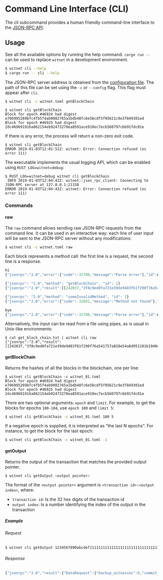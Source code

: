 # Command Line Interface (CLI)

The cli subcommand provides a human friendly command-line interface to the [JSON-RPC API][jsonrpc].

## Usage

See all the available options by running the help command.
`cargo run --` can be used to replace `witnet` in a development environment.

```sh
$ witnet cli --help
$ cargo run -- cli --help
```

The JSON-RPC server address is obtained from the [configuration file][configuration].
The path of this file can be set using the `-c` or `--config` flag.
This flag must appear after `cli`.

```sh
$ witnet cli -c witnet.toml getBlockChain
```

```text
$ witnet cli getBlockChain
Block for epoch #46924 had digest e706995269bfc4fb5f4ab9082765a1bdb48fc6e58cdf5f95621c9e3f849301ed
Block for epoch #46925 had digest 2dc469691916a862154eb92473278ea8591ace910ec7ecb560797cbb91fdc01e
```

If there is any error, the process will return a non-zero exit code.

```text
$ witnet cli getBlockChain
ERROR 2019-01-03T12:01:51Z: witnet: Error: Connection refused (os error 111)
```

The executable implements the usual logging API, which can be enabled using `RUST_LOG=witnet=debug`:

```text
$ RUST_LOG=witnet=debug witnet cli getBlockChain
 INFO 2019-01-03T12:04:43Z: witnet::json_rpc_client: Connecting to JSON-RPC server at 127.0.0.1:21338
ERROR 2019-01-03T12:04:43Z: witnet: Error: Connection refused (os error 111)
```

### Commands

#### raw

The `raw` command allows sending raw JSON-RPC requests from the command line.
It can be used in an interactive way: each line of user input will be sent
to the JSON-RPC server without any modifications:

```sh
$ witnet cli -c witnet.toml raw
```

Each block represents a method call:
the first line is a request, the second line is a response.

```js
hi
{"jsonrpc":"2.0","error":{"code":-32700,"message":"Parse error"},"id":null}
```
```js
{"jsonrpc": "2.0","method": "getBlockChain", "id": 1}
{"jsonrpc":"2.0","result":[[242037,"3f8c9ed0fa721e39de9483f61f290f76a541757a828e54a8d951101b1940c59a"]],"id":1}
```
```js
{"jsonrpc": "2.0","method": "someInvalidMethod", "id": 2}
{"jsonrpc":"2.0","error":{"code":-32601,"message":"Method not found"},"id":2}
```
```js
bye
{"jsonrpc":"2.0","error":{"code":-32700,"message":"Parse error"},"id":null}
```


Alternatively, the input can be read from a file using pipes, as is usual in Unix-like environments:

```text
$ cat get_block_chain.txt | witnet cli raw
{"jsonrpc":"2.0","result":[[242037,"3f8c9ed0fa721e39de9483f61f290f76a541757a828e54a8d951101b1940c59a"]],"id":1}
```

#### getBlockChain

Returns the hashes of all the blocks in the blockchain, one per line:

```text
$ witnet cli getBlockChain -c witnet_01.toml
Block for epoch #46924 had digest e706995269bfc4fb5f4ab9082765a1bdb48fc6e58cdf5f95621c9e3f849301ed
Block for epoch #46925 had digest 2dc469691916a862154eb92473278ea8591ace910ec7ecb560797cbb91fdc01e
```

There are two optional arguments: `epoch` and `limit`. For example, to get the
blocks for epochs `100-104`, use `epoch 100` and `limit 5`:

```sh
$ witnet cli getBlockChain -c witnet_01.toml 100 5
```

If a negative epoch is supplied, it is interpreted as "the last N epochs".
For instance, to get the block for the last epoch:

```sh
$ witnet cli getBlockChain -c witnet_01.toml -1
```

#### getOutput

Returns the output of the transaction that matches the provided output pointer.

```sh
$ witnet cli getOutput <output pointer>
```

The format of the `<output pointer>` argument is `<transaction id>:<output index>`, where:

- `transaction id`: Is the 32 hex digits of the transaction id
- `output index`: Is a number identifying the index of the output in the transaction

##### Example

###### Request

```sh
$ witnet cli getOutput 1234567890abcdef111111111111111111111111111111111111111111111111:1
```

###### Response

```js
{"jsonrpc":"2.0","result":{"DataRequest":{"backup_witnesses":0,"commit_fee":0,"data_request":{"aggregate":{"script":[0]},"consensus":{"script":[0]},"deliver":[{"kind":"HTTP-GET","url":"https://hooks.zapier.com/hooks/catch/3860543/l2awcd/"}],"not_before":0,"retrieve":[{"kind":"HTTP-GET","script":[0],"url":"https://openweathermap.org/data/2.5/weather?id=2950159&appid=b6907d289e10d714a6e88b30761fae22"}]},"pkh":[0,0,0,0,0,0,0,0,0,0,0,0,0,0,0,0,0,0,0,0],"reveal_fee":0,"tally_fee":0,"time_lock":0,"value":0,"witnesses":0}},"id":"1"}
```

[jsonrpc]: json-rpc/
[configuration]: ../configuration/toml-file/
